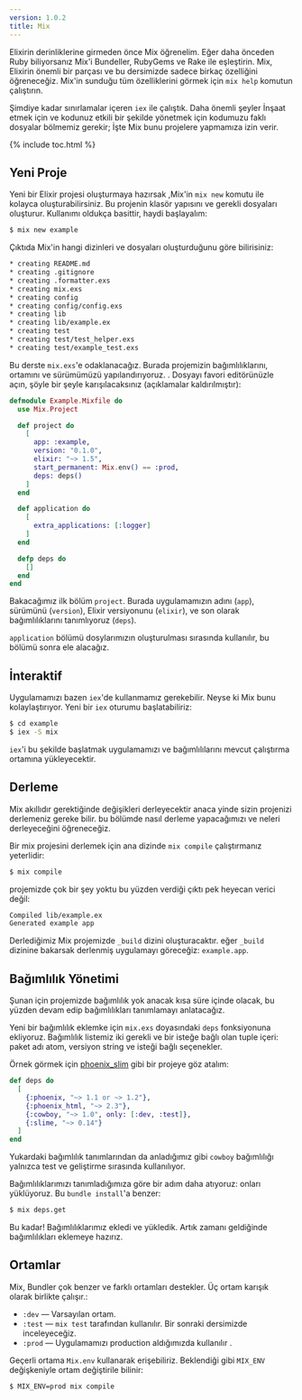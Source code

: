 ```yaml
---
version: 1.0.2
title: Mix
---
```


Elixirin derinliklerine girmeden önce Mix öğrenelim. Eğer daha önceden Ruby biliyorsanız Mix'i Bundeller, RubyGems ve Rake ile eşleştirin. Mix, Elixirin önemli bir parçası ve bu dersimizde sadece birkaç özelliğini öğreneceğiz. Mix'in sunduğu tüm özelliklerini görmek için `mix help` komutun çalıştırın.

Şimdiye kadar sınırlamalar içeren  `iex` ile çalıştık. Daha önemli şeyler İnşaat etmek için ve kodunuz etkili bir şekilde yönetmek için kodumuzu faklı dosyalar bölmemiz gerekir; İşte Mix bunu projelere yapmamıza izin verir.

{% include toc.html %}

## Yeni Proje

Yeni bir Elixir projesi oluşturmaya hazırsak ,Mix'in  `mix new` komutu ile kolayca oluşturabilirsiniz. Bu projenin klasör yapısını ve gerekli dosyaları oluşturur. Kullanımı oldukça basittir, haydi başlayalım:

```bash
$ mix new example
```

Çıktıda Mix'in hangi dizinleri ve dosyaları oluşturduğunu göre bilirisiniz:

```bash
* creating README.md
* creating .gitignore
* creating .formatter.exs
* creating mix.exs
* creating config
* creating config/config.exs
* creating lib
* creating lib/example.ex
* creating test
* creating test/test_helper.exs
* creating test/example_test.exs
```

Bu derste `mix.exs`'e odaklanacağız. Burada projemizin bağımlılıklarını, ortamını ve sürümümüzü yapılandırıyoruz. .  Dosyayı favori editörünüzle açın, şöyle bir şeyle karışılacaksınız (açıklamalar kaldırılmıştır):

```elixir
defmodule Example.Mixfile do
  use Mix.Project

  def project do
    [
      app: :example,
      version: "0.1.0",
      elixir: "~> 1.5",
      start_permanent: Mix.env() == :prod,
      deps: deps()
    ]
  end

  def application do
    [
      extra_applications: [:logger]
    ]
  end

  defp deps do
    []
  end
end
```

Bakacağımız ilk bölüm `project`. Burada uygulamamızın adını (`app`), sürümünü (`version`), Elixir versiyonunu (`elixir`), ve son olarak bağımlılıklarını tanımlıyoruz (`deps`).

`application` bölümü dosylarımızın oluşturulması sırasında kullanılır, bu bölümü sonra ele alacağız.

## İnteraktif


Uygulamamızı bazen `iex`'de kullanmamız gerekebilir.  Neyse ki Mix bunu kolaylaştırıyor.  Yeni bir  `iex` oturumu başlatabiliriz:

```bash
$ cd example
$ iex -S mix
```

 `iex`'i bu şekilde başlatmak uygulamamızı ve bağımlılılarını mevcut çalıştırma ortamına yükleyecektir.

## Derleme

Mix akıllıdır gerektiğinde değişikleri derleyecektir anaca yinde sizin projenizi derlemeniz gereke bilir.  bu bölümde nasıl derleme yapacağımızı ve neleri derleyeceğini öğreneceğiz.

Bir mix projesini derlemek için ana dizinde `mix compile` çalıştırmanız yeterlidir:

```bash
$ mix compile
```

projemizde çok bir şey yoktu bu yüzden verdiği çıktı pek heyecan verici değil:

```bash
Compiled lib/example.ex
Generated example app
```

Derlediğimiz Mix projemizde `_build` dizini oluşturacaktır. eğer `_build` dizinine bakarsak derlenmiş uygulamayı göreceğiz: `example.app`.

## Bağımlılık Yönetimi

Şunan için projemizde bağımlılık yok anacak kısa süre içinde olacak,  bu yüzden devam edip bağımlılıkları tanımlamayı anlatacağız.

Yeni bir bağımlılık eklemke için `mix.exs` doyasındaki  `deps` fonksiyonuna ekliyoruz.  Bağımlılık listemiz iki gerekli ve bir isteğe bağlı olan tuple içeri: paket adı atom, versiyon string  ve isteği bağlı seçenekler.

Örnek görmek için [phoenix_slim](https://github.com/doomspork/phoenix_slim) gibi bir projeye göz atalım:

```elixir
def deps do
  [
    {:phoenix, "~> 1.1 or ~> 1.2"},
    {:phoenix_html, "~> 2.3"},
    {:cowboy, "~> 1.0", only: [:dev, :test]},
    {:slime, "~> 0.14"}
  ]
end
```

Yukardaki bağımlılık tanımlarından da anladığımız gibi `cowboy` bağımlılığı yalnızca test ve geliştirme sırasında kullanılıyor.

Bağımlılıklarımızı tanımladığımıza göre bir adım daha atıyoruz: onları yüklüyoruz. Bu `bundle install`'a benzer:

```bash
$ mix deps.get
```

Bu kadar!  Bağımlılıklarımız ekledi ve yükledik. Artık zamanı geldiğinde bağımlılıkları eklemeye hazırız.

## Ortamlar

Mix, Bundler çok benzer ve farklı ortamları destekler. Üç ortam karışık olarak birlikte çalışır.:

+ `:dev` — Varsayılan ortam.
+ `:test` —  `mix test` tarafından kullanılır. Bir sonraki dersimizde inceleyeceğiz.
+ `:prod` — Uygulamamızı production aldığımızda kullanılır .

Geçerli ortama `Mix.env` kullanarak erişebiliriz. Beklendiği gibi `MIX_ENV` değişkeniyle ortam değiştirile bilinir:

```bash
$ MIX_ENV=prod mix compile
```
